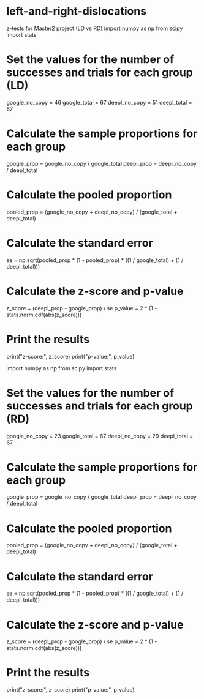 # left-and-right-dislocations
z-tests for Master2 project (LD vs RD)
import numpy as np
from scipy import stats

# Set the values for the number of successes and trials for each group (LD)
google_no_copy = 46
google_total = 67
deepl_no_copy = 51
deepl_total = 67

# Calculate the sample proportions for each group
google_prop = google_no_copy / google_total
deepl_prop = deepl_no_copy / deepl_total

# Calculate the pooled proportion
pooled_prop = (google_no_copy + deepl_no_copy) / (google_total + deepl_total)

# Calculate the standard error
se = np.sqrt(pooled_prop * (1 - pooled_prop) * ((1 / google_total) + (1 / deepl_total)))

# Calculate the z-score and p-value
z_score = (deepl_prop - google_prop) / se
p_value = 2 * (1 - stats.norm.cdf(abs(z_score)))

# Print the results
print("z-score:", z_score)
print("p-value:", p_value)



import numpy as np
from scipy import stats

# Set the values for the number of successes and trials for each group (RD)
google_no_copy = 23
google_total = 67
deepl_no_copy = 29
deepl_total = 67

# Calculate the sample proportions for each group
google_prop = google_no_copy / google_total
deepl_prop = deepl_no_copy / deepl_total

# Calculate the pooled proportion
pooled_prop = (google_no_copy + deepl_no_copy) / (google_total + deepl_total)

# Calculate the standard error
se = np.sqrt(pooled_prop * (1 - pooled_prop) * ((1 / google_total) + (1 / deepl_total)))

# Calculate the z-score and p-value
z_score = (deepl_prop - google_prop) / se
p_value = 2 * (1 - stats.norm.cdf(abs(z_score)))

# Print the results
print("z-score:", z_score)
print("p-value:", p_value)
